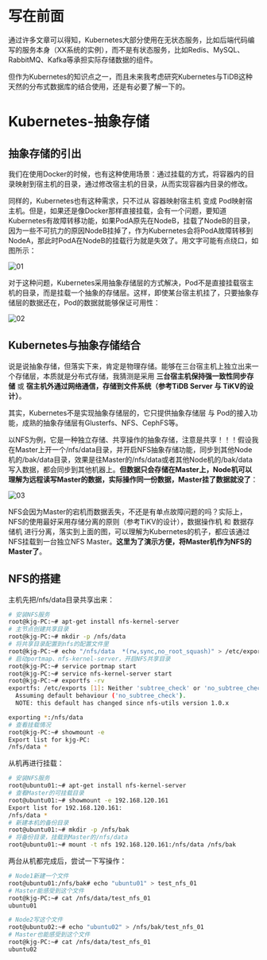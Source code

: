 # 写在前面

通过许多文章可以得知，Kubernetes大部分使用在无状态服务，比如后端代码编写的服务本身（XX系统的实例），而不是有状态服务，比如Redis、MySQL、RabbitMQ、Kafka等承担实际存储数据的组件。

但作为Kubernetes的知识点之一，而且未来我考虑研究Kubernetes与TiDB这种天然的分布式数据库的结合使用，还是有必要了解一下的。

# Kubernetes-抽象存储

## 抽象存储的引出

我们在使用Docker的时候，也有这种使用场景：通过挂载的方式，将容器内的目录映射到宿主机的目录，通过修改宿主机的目录，从而实现容器内目录的修改。

同样的，Kubernetes也有这种需求，只不过从 容器映射宿主机 变成 Pod映射宿主机。但是，如果还是像Docker那样直接挂载，会有一个问题，要知道Kubernetes有故障转移功能，如果PodA原先在NodeB，挂载了NodeB的目录，因为一些不可抗力的原因NodeB挂掉了，作为Kubernetes会将PodA故障转移到NodeA，那此时PodA在NodeB的挂载行为就是失效了。用文字可能有点绕口，如图所示：

![01](05-Kubernets的存储.assets/01.png)

对于这种问题，Kubernetes采用抽象存储层的方式解决，Pod不是直接挂载宿主机的目录，而是挂载一个抽象的存储层。这样，即使某台宿主机挂了，只要抽象存储层的数据还在，Pod的数据就能够保证可用性：

![02](05-Kubernets的存储.assets/02.png)

## Kubernetes与抽象存储结合

说是说抽象存储，但落实下来，肯定是物理存储。能够在三台宿主机上独立出来一个存储层，本质就是分布式存储，我猜测是采用 **三台宿主机保持强一致性同步存储** 或 **宿主机外通过网络通信，存储到文件系统（参考TiDB Server 与 TiKV的设计）**。

其实，Kubernetes不是实现抽象存储层的，它只提供抽象存储层 与 Pod的接入功能，成熟的抽象存储层有Glusterfs、NFS、CephFS等。

以NFS为例，它是一种独立存储、共享操作的抽象存储，注意是共享！！！假设我在Master上开一个/nfs/data目录，并开启NFS抽象存储功能，同步到其他Node机的/bak/data目录，效果是往Master的/nfs/data或者其他Node机的/bak/data写入数据，都会同步到其他机器上。**但数据只会存储在Master上，Node机可以理解为远程读写Master的数据，实际操作同一份数据，Master挂了数据就没了**：

![03](05-Kubernets的存储.assets/03.png)

NFS会因为Master的宕机而数据丢失，不还是有单点故障问题的吗？实际上，NFS的使用最好采用存储分离的原则（参考TiKV的设计），数据操作机 和 数据存储机 进行分离，落实到上面的图，可以理解为Kubernetes的机子，都应该通过NFS挂载到一台独立NFS Master。**这里为了演示方便，将Master机作为NFS的Master了**。

## NFS的搭建

主机先把/nfs/data目录共享出来：

```bash
# 安装NFS服务
root@kjg-PC:~# apt-get install nfs-kernel-server
# 主节点创建共享目录
root@kjg-PC:~# mkdir -p /nfs/data
# 将共享目录配置到nfs的配置文件里
root@kjg-PC:~# echo "/nfs/data  *(rw,sync,no_root_squash)" > /etc/exports
# 启动portmap、nfs-kernel-server，开启NFS共享目录
root@kjg-PC:~# service portmap start
root@kjg-PC:~# service nfs-kernel-server start
root@kjg-PC:~# exportfs -rv
exportfs: /etc/exports [1]: Neither 'subtree_check' or 'no_subtree_check' specified for export "*:/nfs/data".
  Assuming default behaviour ('no_subtree_check').
  NOTE: this default has changed since nfs-utils version 1.0.x

exporting *:/nfs/data
# 查看挂载情况
root@kjg-PC:~# showmount -e
Export list for kjg-PC:
/nfs/data *
```

从机再进行挂载：

```bash
# 安装NFS服务
root@ubuntu01:~# apt-get install nfs-kernel-server
# 查看Master的可挂载目录
root@ubuntu01:~# showmount -e 192.168.120.161
Export list for 192.168.120.161:
/nfs/data *
# 新建本机的备份目录
root@ubuntu01:~# mkdir -p /nfs/bak
# 将备份目录，挂载到Master的/nfs/data
root@ubuntu01:~# mount -t nfs 192.168.120.161:/nfs/data /nfs/bak
```

两台从机都完成后，尝试一下写操作：

```bash
# Node1新建一个文件
root@ubuntu01:/nfs/bak# echo "ubuntu01" > test_nfs_01
# Master能感受到这个文件
root@kjg-PC:~# cat /nfs/data/test_nfs_01 
ubuntu01

# Node2写这个文件
root@ubuntu02:~# echo "ubuntu02" > /nfs/bak/test_nfs_01 
# Master也能感受到这个文件
root@kjg-PC:~# cat /nfs/data/test_nfs_01 
ubuntu02
```

